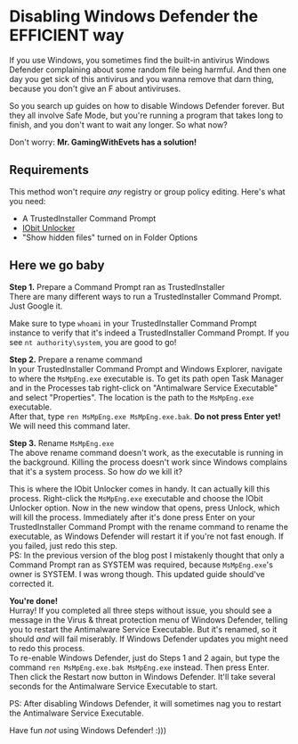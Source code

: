 # Disabling Windows Defender the EFFICIENT way
If you use Windows, you sometimes find the built-in antivirus Windows Defender complaining about some random file being harmful. And then one day you get sick of this antivirus and you wanna remove that darn thing, because you don't give an F about antiviruses.

So you search up guides on how to disable Windows Defender forever. But they all involve Safe Mode, but you're running a program that takes long to finish, and you don't want to wait any longer. So what now?

Don't worry: **Mr. GamingWithEvets has a solution!**

## Requirements
This method won't require *any* registry or group policy editing. Here's what you need:
- A TrustedInstaller Command Prompt
- [IObit Unlocker](https://cdn.iobit.com/dl/unlocker-setup.exe)
- "Show hidden files" turned on in Folder Options

## Here we go baby
**Step 1.** Prepare a Command Prompt ran as TrustedInstaller  
There are many different ways to run a TrustedInstaller Command Prompt. Just Google it.

Make sure to type `whoami` in your TrustedInstaller Command Prompt instance to verify that it's indeed a TrustedInstaller Command Prompt. If you see `nt authority\system`, you are good to go!

**Step 2.** Prepare a rename command  
In your TrustedInstaller Command Prompt and Windows Explorer, navigate to where the `MsMpEng.exe` executable is. To get its path open Task Manager and in the Processes tab right-click on "Antimalware Service Executable" and select "Properties". The location is the path to the `MsMpEng.exe` executable.  
After that, type `ren MsMpEng.exe MsMpEng.exe.bak`. **Do not press Enter yet!** We will need this command later.

**Step 3.** Rename `MsMpEng.exe`  
The above rename command doesn't work, as the executable is running in the background. Killing the process doesn't work since Windows complains that it's a system process. So how *do* we kill it?

This is where the IObit Unlocker comes in handy. It can actually kill this process. Right-click the `MsMpEng.exe` executable and choose the IObit Unlocker option. Now in the new window that opens, press Unlock, which will kill the process. Immediately after it's done press Enter on your TrustedInstaller Command Prompt with the rename command to rename the executable, as Windows Defender will restart it if you're not fast enough. If you failed, just redo this step.  
PS: In the previous version of the blog post I mistakenly thought that only a Command Prompt ran as SYSTEM was required, because `MsMpEng.exe`'s owner is SYSTEM. I was wrong though. This updated guide should've corrected it.

**You're done!**  
Hurray! If you completed all three steps without issue, you should see a message in the Virus & threat protection menu of Windows Defender, telling you to restart the Antimalware Service Executable. But it's renamed, so it should *and* will fail miserably. If Windows Defender updates you might need to redo this process.  
To re-enable Windows Defender, just do Steps 1 and 2 again, but type the command `ren MsMpEng.exe.bak MsMpEng.exe` instead. Then press Enter. Then click the Restart now button in Windows Defender. It'll take several seconds for the Antimalware Service Executable to start.

PS: After disabling Windows Defender, it will sometimes nag you to restart the Antimalware Service Executable.

Have fun *not* using Windows Defender! :)))
